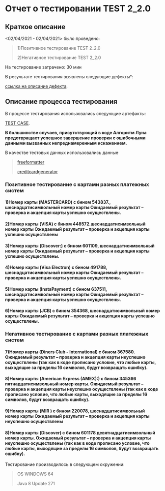 <h1>Отчет о тестировании TEST 2_2.0</h1>	

<h2>Краткое описание</h2>

<02/04/2021 - 02/04/2021> было проведено:

>1)Позитивное тестирование TEST 2_2.0
>
>2)Негативное тестирование TEST 2_2.0

На тестирование затрачено: 30 мин

В результате тестирования выявлены следующие дефекты*:

[ссылка на описание дефекта](https://github.com/MARIAIQA/TEST_2.0/issues/2#issue-857356702).


<h2>Описание процесса тестирования</h2>
В процессе тестирования использовались следующие артефакты:

[TEST CASE](https://docs.google.com/spreadsheets/d/1qw51aF7B6uggs2Py_INuIgBqPnMAIDnogtb8ChXsfdc/edit?usp=sharing).

**В большинстве случаев, присутствующий в коде Алгоритм Луна предотвращает успешное завершение проверки с ошибочными данными вызванных непреднамеренным искажением.**

В качестве тестовых данных использовались данные

>[freeformatter](https://www.freeformatter.com/credit-card-number-generator-validator.html)
>
>[creditcardgenerator](https://creditcardgenerator.in/card-generator/mir)
>
<H3>Позитивное тестирование с картами разных платежных систем</h3>

<h4>1)Номер карты (MASTERCARD) с бином 543837., шеснадцатисимвольный номер карты
Ожидаемый результат – проверка и акцепция карты успешно осуществлены.</h4>

<h4>2)Номер карты (VISA) с бином 448572.шеснадцатисимвольный номер карты
Ожидаемый результат – проверка и акцепция карты успешно осуществлены</h4>

<h4>3)Номер карты (Discover:) с бином 601109, шеснадцатисимвольный номер карты 
Ожидаемый результат – проверка и акцепция карты успешно осуществлены.</h4>

<h4>4)Номер карты (Visa Electron) с бином 491788, шеснадцатисимвольный номер карты 
 Ожидаемый результат – проверка и акцепция карты успешно осуществлены.</h4>

<h4>5)Номер карты (InstaPayment) с бином 637511, шеснадцатисимвольный номер карты 
Ожидаемый результат – проверка и акцепция карты успешно осуществлены.</h4>

<h4>6)Номер карты (JCB) с бином 354368, шеснадцатисимвольный номер карты 
Ожидаемый результат – проверка и акцепция карты успешно осуществлены.</h4>

<H3>Негативное тестирование с картами разных платежных систем</h3>

<h4>7)Номер карты (Diners Club - International) с бином 367580. 
Ожидаемый результат – проверка и акцепция карты неуспешно осуществлены (так как в коде прописано условие, что любые карты, выходящие за пределы 16 символов, будут возвращать ошибку).</h4>

<h4>8)Номер карты (American Express (AMEX):) с бином 345366 пятнадцатисимвольный номер карты. 
Ожидаемый результат – проверка и акцепция карты неуспешно осуществлены (так как в коде прописано условие, что любые карты, выходящие за пределы 16 символов, будут возвращать ошибку).</h4>

<h4>9)Номер карты (MIR ) с бином 220078, шеснадцатисимвольный номер карты Ожидаемый результат – проверка и акцепция карты неуспешно осуществлены</h4>

<h4>8)Номер карты (Discover) с бином 601178 девятнадцатисимвольный номер карты. 
Ожидаемый результат – проверка и акцепция карты неуспешно осуществлены (так как в коде прописано условие, что любые карты, выходящие за пределы 16 символов, будут возвращать ошибку).</h4>

Тестирование производилось в следующем окружении:

>OS WINDOWS 64
>
>Java 8 Update 271

